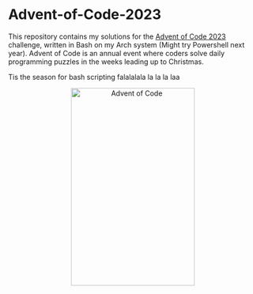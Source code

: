 # Advent-of-Code-2023
This repository contains my solutions for the [Advent of Code 2023](https://adventofcode.com/) challenge, written in Bash on my Arch system (Might try Powershell next year). Advent of Code is an annual event where coders solve daily programming puzzles in the weeks leading up to Christmas.

Tis the season for bash scripting falalalala la la la laa


<p align="center">
  <img src="https://user-images.githubusercontent.com/46886724/145045869-97cb7298-bb88-4d10-9e43-099a943d894c.png" alt="Advent of Code" width="250" height="400" />
</p>

